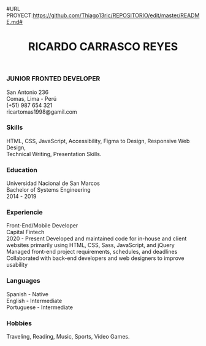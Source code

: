 #URL PROYECT:https://github.com/Thiago13ric/REPOSITORIO/edit/master/README.md#
<!DOCTYPE html>
<html lang="en">
<head>
    <meta charset="UTF-8">
    <meta name="viewport" content="width=device-width, initial-scale=1.0">
    <title>Document</title>
    <link rel="stylesheet" href="index.css">
    <meta name="description" content="REALIZANDO UN CV CON HTML Y CSS. EMPEZANDO 
    LA PROGRAMCION DESDE CERO.">
    <meta name="keywords" content="HTML, CSS, CURRICULUM, DISEÑO WEB, PROGRAMACION">
    <meta name="author" content="RICARDO CARRASCO REYES">
    <meta name="title" content="CURRICULUM VITAE">
    <meta property="og:title" content="CURRICULUM VITAE">
    <meta property="og:type" content="website">
    <meta property="og:description" content="REALIZANDO UN CV CON HTML Y CSS. EMPEZANDO">
    <link rel="shortcut icon" href="favicon.ico" type="image/x-icon">
</head>
<body>
    <header>
        <h1>RICARDO CARRASCO REYES</h1>
    </header>
    <main>
        <section>
            <article class="contact-info">
                <h3>JUNIOR FRONTED DEVELOPER</h3>
                <p>San Antonio 236 <br>Comas, Lima - Perú <br>
                    (+51) 987 654 321 <br> ricartomas1998@gamil.com
                </p>
            </article>
            <article class="skills">
                <h3>Skills</h3>
                <p>HTML, CSS, JavaScript, Accessibility, Figma to Design, Responsive
                    Web Design, <br>Technical Writing, Presentation Skills.
                </p>
            </article>
            <article class="educacion">
                <h3>Education</h3>
                <p>Universidad Nacional de San Marcos <br>
                    Bachelor of Systems Engineering<br>
                    2014 - 2019
            </article>
            <article class="experience">
                <h3>Experiencie</h3>
                <p> Front-End/Mobile Developer <br>
                    Capital Fintech<br>
                    2020 - Present
                    Developed and maintained code for in-house and client websites primarily using HTML, CSS, Sass, JavaScript, and jQuery <br>
                    Managed front-end project requirements, schedules, and deadlines <br>
                    Collaborated with back-end developers and web designers to improve usability
                </p>
            </article>
            <article class="Languages">
                <h3>Languages</h3>
                <p>Spanish - Native <br>
                    English - Intermediate <br>
                    Portuguese - Intermediate
                </p>
            </article>
            <article>
                <h3>Hobbies</h3>
                <p>Traveling, Reading, Music, Sports, Video Games.</p>
            </article>
        </section>
    </main>
    
</body>
</html>
